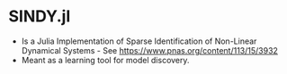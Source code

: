 # SINDY.jl

- Is a Julia Implementation of Sparse Identification of Non-Linear Dynamical Systems - See https://www.pnas.org/content/113/15/3932 
- Meant as a learning tool for model discovery.
